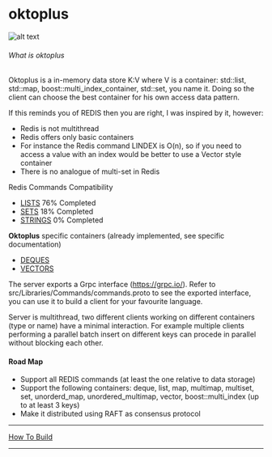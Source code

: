 # oktoplus

![alt text](docs/octopus-free.png "Oktoplus")

###### What is oktoplus
Oktoplus is a in-memory data store K:V where V is a container: std::list, std::map, boost::multi_index_container, std::set, you name it. Doing so the client can choose the best container for his own access data pattern.

If this reminds you of REDIS then you are right, I was inspired by it, however:

 - Redis is not multithread
 - Redis offers only basic containers
 - For instance the Redis command LINDEX is O(n), so if you need to access a value with an index would be better to use a Vector style container
  - There is no analogue of multi-set in Redis

Redis Commands Compatibility

  - [LISTS](docs/compatibility_lists.md) 76% Completed
  - [SETS](docs/compatibility_sets.md) 18% Completed
  - [STRINGS](docs/compatibility_strings.md) 0% Completed
  
**Oktoplus** specific containers (already implemented, see specific documentation)

  - [DEQUES](docs/deques.md)
  - [VECTORS](docs/vectors.md)
  
The server exports a Grpc interface (https://grpc.io/). Refer to src/Libraries/Commands/commands.proto to see the exported interface, you can use it to build a client for your favourite language. 

Server is multithread, two different clients working on different containers (type or name) have a minimal interaction. For example multiple clients performing a parallel batch insert on different keys can procede in parallel without blocking each other.

#### Road Map
- Support all REDIS commands (at least the one relative to data storage)
- Support the following containers: deque, list, map, multimap, multiset, set, unorderd_map, unordered_multimap, vector, boost::multi_index (up to at least 3 keys)
- Make it distributed using RAFT as consensus protocol

***

[How To Build](docs/howtobuild.md)

*** 
